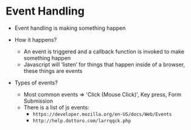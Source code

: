 # Event Handling

* Event handling is making something happen

* How it happens?
  * An event is triggered and a callback function is invoked to make something happen
  * Javascript will ‘listen’ for things that happen inside of a browser, these things are events

* Types of events?
  * Most common events => 'Click (Mouse Click)', Key press, Form Submission
  * There is a list of js events:  
    * `https://developer.mozilla.org/en-US/docs/Web/Events`
    * `http://help.dottoro.com/larrqqck.php`